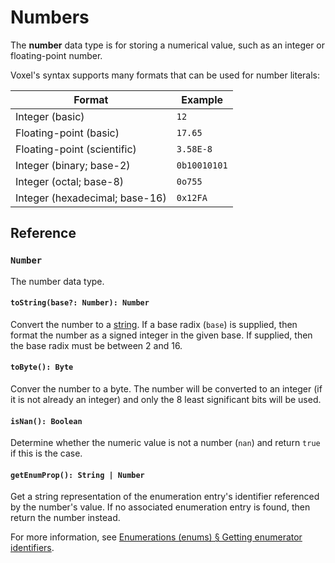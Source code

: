 # Numbers
The **number** data type is for storing a numerical value, such as an integer or floating-point number. 

Voxel's syntax supports many formats that can be used for number literals:

| Format | Example |
|-|-|
| Integer (basic) | `12` |
| Floating-point (basic) | `17.65` |
| Floating-point (scientific) | `3.58E-8` |
| Integer (binary; base-2) | `0b10010101` |
| Integer (octal; base-8) | `0o755` |
| Integer (hexadecimal; base-16) | `0x12FA` |

## Reference

### `Number`
The number data type.

#### `toString(base?: Number): Number`
Convert the number to a [string](string.md). If a base radix (`base`) is supplied, then format the number as a signed integer in the given base. If supplied, then the base radix must be between 2 and 16.

#### `toByte(): Byte`
Conver the number to a byte. The number will be converted to an integer (if it is not already an integer) and only the 8 least significant bits will be used.

#### `isNan(): Boolean`
Determine whether the numeric value is not a number (`nan`) and return `true` if this is the case.

#### `getEnumProp(): String | Number`
Get a string representation of the enumeration entry's identifier referenced by the number's value. If no associated enumeration entry is found, then return the number instead.

For more information, see [Enumerations (enums) § Getting enumerator identifiers](enums.md#getting-enumerator-identifiers).
